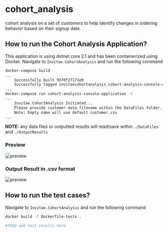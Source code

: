 # cohort_analysis
cohort analysis on a set of customers to help identify changes in ordering behavior based on their signup date.

## How to run the Cohort Analysis Application?
This application is using dotnet core 2.1 and has been containerized using Docker. Navigate to `Invitae.CohortAnalysis` and run the following command

```sh
docker-compose build
...
    Successfully built 9370f27171e0
    Successfully tagged invitaecohortanalysis_cohort-analysis-console-application:latest
...
docker-compose run cohort-analysis-console-application -t
...
    Invitae.CohortAnalysis Initiated...
    Please provide customer data filename within the DataFiles folder.
    Note: Empty name will use default customer.csv
...
```
**NOTE:** any data files or outputted results will read/save within `./DataFiles` and `./OutputResults`

### Preview
![preview](https://cl.ly/7e7df49ff1e2/Screen%252520Recording%2525202018-08-26%252520at%25252011.48%252520PM.gif)


### Output Result in .csv format
![preview](https://cl.ly/7ed37767c70e/Screen%252520Shot%2525202018-08-26%252520at%25252011.50.41%252520PM.png)

## How to run the test cases?
Navigate to `Invitae.CohortAnalysis` and run the following command
```sh
docker build -f Dockerfile-tests .
```

```sh
#TODO add test results here
```

